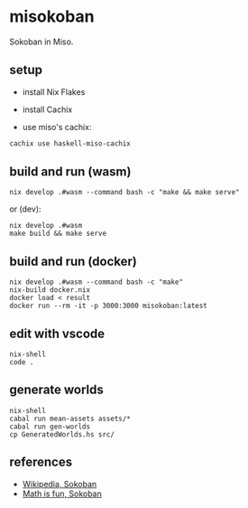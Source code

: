 # misokoban

Sokoban in Miso.

## setup

- install Nix Flakes

- install Cachix

- use miso's cachix:

```sh
cachix use haskell-miso-cachix
```

## build and run (wasm)

```
nix develop .#wasm --command bash -c "make && make serve"
```

or (dev):

```
nix develop .#wasm
make build && make serve
```

## build and run (docker)

```
nix develop .#wasm --command bash -c "make"
nix-build docker.nix
docker load < result
docker run --rm -it -p 3000:3000 misokoban:latest
```

## edit with vscode

```
nix-shell
code .
```

## generate worlds

```
nix-shell
cabal run mean-assets assets/*
cabal run gen-worlds
cp GeneratedWorlds.hs src/
```

## references

- [Wikipedia, Sokoban](https://en.wikipedia.org/wiki/Sokoban)
- [Math is fun, Sokoban](https://www.mathsisfun.com/games/sokoban.html)


